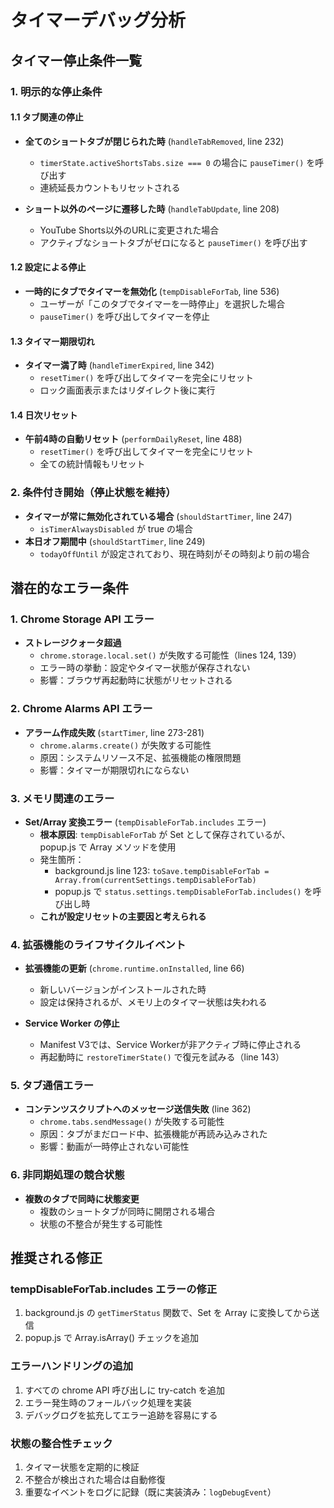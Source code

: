 # タイマーデバッグ分析

## タイマー停止条件一覧

### 1. 明示的な停止条件

#### 1.1 タブ関連の停止
- **全てのショートタブが閉じられた時** (`handleTabRemoved`, line 232)
  - `timerState.activeShortsTabs.size === 0` の場合に `pauseTimer()` を呼び出す
  - 連続延長カウントもリセットされる

- **ショート以外のページに遷移した時** (`handleTabUpdate`, line 208)
  - YouTube Shorts以外のURLに変更された場合
  - アクティブなショートタブがゼロになると `pauseTimer()` を呼び出す

#### 1.2 設定による停止
- **一時的にタブでタイマーを無効化** (`tempDisableForTab`, line 536)
  - ユーザーが「このタブでタイマーを一時停止」を選択した場合
  - `pauseTimer()` を呼び出してタイマーを停止

#### 1.3 タイマー期限切れ
- **タイマー満了時** (`handleTimerExpired`, line 342)
  - `resetTimer()` を呼び出してタイマーを完全にリセット
  - ロック画面表示またはリダイレクト後に実行

#### 1.4 日次リセット
- **午前4時の自動リセット** (`performDailyReset`, line 488)
  - `resetTimer()` を呼び出してタイマーを完全にリセット
  - 全ての統計情報もリセット

### 2. 条件付き開始（停止状態を維持）
- **タイマーが常に無効化されている場合** (`shouldStartTimer`, line 247)
  - `isTimerAlwaysDisabled` が true の場合
- **本日オフ期間中** (`shouldStartTimer`, line 249)
  - `todayOffUntil` が設定されており、現在時刻がその時刻より前の場合

## 潜在的なエラー条件

### 1. Chrome Storage API エラー
- **ストレージクォータ超過**
  - `chrome.storage.local.set()` が失敗する可能性（lines 124, 139）
  - エラー時の挙動：設定やタイマー状態が保存されない
  - 影響：ブラウザ再起動時に状態がリセットされる

### 2. Chrome Alarms API エラー
- **アラーム作成失敗** (`startTimer`, line 273-281)
  - `chrome.alarms.create()` が失敗する可能性
  - 原因：システムリソース不足、拡張機能の権限問題
  - 影響：タイマーが期限切れにならない

### 3. メモリ関連のエラー
- **Set/Array 変換エラー** (`tempDisableForTab.includes` エラー)
  - **根本原因**: `tempDisableForTab` が Set として保存されているが、popup.js で Array メソッドを使用
  - 発生箇所：
    - background.js line 123: `toSave.tempDisableForTab = Array.from(currentSettings.tempDisableForTab)`
    - popup.js で `status.settings.tempDisableForTab.includes()` を呼び出し時
  - **これが設定リセットの主要因と考えられる**

### 4. 拡張機能のライフサイクルイベント
- **拡張機能の更新** (`chrome.runtime.onInstalled`, line 66)
  - 新しいバージョンがインストールされた時
  - 設定は保持されるが、メモリ上のタイマー状態は失われる

- **Service Worker の停止**
  - Manifest V3では、Service Workerが非アクティブ時に停止される
  - 再起動時に `restoreTimerState()` で復元を試みる（line 143）

### 5. タブ通信エラー
- **コンテンツスクリプトへのメッセージ送信失敗** (line 362)
  - `chrome.tabs.sendMessage()` が失敗する可能性
  - 原因：タブがまだロード中、拡張機能が再読み込みされた
  - 影響：動画が一時停止されない可能性

### 6. 非同期処理の競合状態
- **複数のタブで同時に状態変更**
  - 複数のショートタブが同時に開閉される場合
  - 状態の不整合が発生する可能性

## 推奨される修正

### tempDisableForTab.includes エラーの修正
1. background.js の `getTimerStatus` 関数で、Set を Array に変換してから送信
2. popup.js で Array.isArray() チェックを追加

### エラーハンドリングの追加
1. すべての chrome API 呼び出しに try-catch を追加
2. エラー発生時のフォールバック処理を実装
3. デバッグログを拡充してエラー追跡を容易にする

### 状態の整合性チェック
1. タイマー状態を定期的に検証
2. 不整合が検出された場合は自動修復
3. 重要なイベントをログに記録（既に実装済み：`logDebugEvent`）